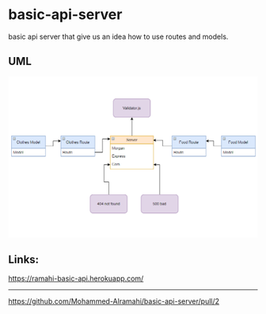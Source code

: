 # basic-api-server

basic api server that give us an idea how to use routes and models.

## UML

![uml](lab-03-uml.PNG)

## Links:

https://ramahi-basic-api.herokuapp.com/

---

https://github.com/Mohammed-Alramahi/basic-api-server/pull/2
